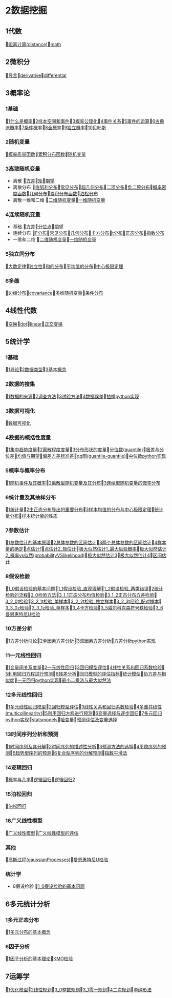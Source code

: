 # 2数据挖掘
## 1代数
📝[距离计算(distance)](/2数据挖掘/1代数/距离计算(distance).md)📝[math](/2数据挖掘/1代数/math.md)
## 2微积分
📝[导言](/2数据挖掘/2微积分/导言.md)📝[derivative](/2数据挖掘/2微积分/derivative.md)📝[differential](/2数据挖掘/2微积分/differential.md)
## 3概率论
### 1基础
📝[1什么是概率](/2数据挖掘/3概率论/1基础/1什么是概率.md)📝[2样本空间和事件](/2数据挖掘/3概率论/1基础/2样本空间和事件.md)📝[3概率公理化](/2数据挖掘/3概率论/1基础/3概率公理化.md)📝[4事件关系](/2数据挖掘/3概率论/1基础/4事件关系.md)📝[5事件的运算](/2数据挖掘/3概率论/1基础/5事件的运算.md)📝[6古典派概率](/2数据挖掘/3概率论/1基础/6古典派概率.md)📝[7条件概率](/2数据挖掘/3概率论/1基础/7条件概率.md)📝[8全概率](/2数据挖掘/3概率论/1基础/8全概率.md)📝[9独立概率](/2数据挖掘/3概率论/1基础/9独立概率.md)📝[10贝叶斯](/2数据挖掘/3概率论/1基础/10贝叶斯.md)
### 2随机变量
📝[概率质量函数](/2数据挖掘/3概率论/2随机变量/概率质量函数.md)📝[累积分布函数](/2数据挖掘/3概率论/2随机变量/累积分布函数.md)📝[随机变量](/2数据挖掘/3概率论/2随机变量/随机变量.md)
### 3离散随机变量
- 离散 📝[方差](/2数据挖掘/3概率论/3离散随机变量/离散/方差.md)📝[矩](/2数据挖掘/3概率论/3离散随机变量/离散/矩.md)📝[期望](/2数据挖掘/3概率论/3离散随机变量/离散/期望.md)
- 离散分布 📝[伯努利分布](/2数据挖掘/3概率论/3离散随机变量/离散分布/伯努利分布.md)📝[常见分布](/2数据挖掘/3概率论/3离散随机变量/离散分布/常见分布.md)📝[超几何分布](/2数据挖掘/3概率论/3离散随机变量/离散分布/超几何分布.md)📝[二项分布](/2数据挖掘/3概率论/3离散随机变量/离散分布/二项分布.md)📝[负二项分布](/2数据挖掘/3概率论/3离散随机变量/离散分布/负二项分布.md)📝[概率密度函数](/2数据挖掘/3概率论/3离散随机变量/离散分布/概率密度函数.md)📝[几何分布](/2数据挖掘/3概率论/3离散随机变量/离散分布/几何分布.md)📝[累积分布函数](/2数据挖掘/3概率论/3离散随机变量/离散分布/累积分布函数.md)📝[泊松分布](/2数据挖掘/3概率论/3离散随机变量/离散分布/泊松分布.md)
- 离散一维和二维 📝[二维随机变量](/2数据挖掘/3概率论/3离散随机变量/离散一维和二维/二维随机变量.md)📝[一维随机变量](/2数据挖掘/3概率论/3离散随机变量/离散一维和二维/一维随机变量.md)
### 4连续随机变量
- 基础 📝[方差](/2数据挖掘/3概率论/4连续随机变量/基础/方差.md)📝[分位点](/2数据挖掘/3概率论/4连续随机变量/基础/分位点.md)📝[期望](/2数据挖掘/3概率论/4连续随机变量/基础/期望.md)
- 连续分布 📝[F分布](/2数据挖掘/3概率论/4连续随机变量/连续分布/F分布.md)📝[常见分布](/2数据挖掘/3概率论/4连续随机变量/连续分布/常见分布.md)📝[几何分布](/2数据挖掘/3概率论/4连续随机变量/连续分布/几何分布.md)📝[卡方分布](/2数据挖掘/3概率论/4连续随机变量/连续分布/卡方分布.md)📝[t分布](/2数据挖掘/3概率论/4连续随机变量/连续分布/t分布.md)📝[正态分布](/2数据挖掘/3概率论/4连续随机变量/连续分布/正态分布.md)📝[指数分布](/2数据挖掘/3概率论/4连续随机变量/连续分布/指数分布.md)
- 一维和二维 📝[二维随机变量](/2数据挖掘/3概率论/4连续随机变量/一维和二维/二维随机变量.md)📝[一维随机变量](/2数据挖掘/3概率论/4连续随机变量/一维和二维/一维随机变量.md)
### 5独立同分布
📝[大数定律](/2数据挖掘/3概率论/5独立同分布/大数定律.md)📝[独立性](/2数据挖掘/3概率论/5独立同分布/独立性.md)📝[和的分布](/2数据挖掘/3概率论/5独立同分布/和的分布.md)📝[平均值的分布](/2数据挖掘/3概率论/5独立同分布/平均值的分布.md)📝[中心极限定理](/2数据挖掘/3概率论/5独立同分布/中心极限定理.md)
### 6多维
📝[边缘分布](/2数据挖掘/3概率论/6多维/边缘分布.md)📝[covariance](/2数据挖掘/3概率论/6多维/covariance.md)📝[多维随机变量](/2数据挖掘/3概率论/6多维/多维随机变量.md)📝[条件分布](/2数据挖掘/3概率论/6多维/条件分布.md)
## 4线性代数
📝[变换](/2数据挖掘/4线性代数/变换.md)📝[dot](/2数据挖掘/4线性代数/dot.md)📝[linear](/2数据挖掘/4线性代数/linear.md)📝[正交变换](/2数据挖掘/4线性代数/正交变换.md)
## 5统计学
### 1基础
📝[1导论](/2数据挖掘/5统计学/1基础/1导论.md)📝[2数据类型](/2数据挖掘/5统计学/1基础/2数据类型.md)📝[3基本概念](/2数据挖掘/5统计学/1基础/3基本概念.md)
### 2数据的搜集
📝[1数据的来源](/2数据挖掘/5统计学/2数据的搜集/1数据的来源.md)📝[2调查方法](/2数据挖掘/5统计学/2数据的搜集/2调查方法.md)📝[3试验方法](/2数据挖掘/5统计学/2数据的搜集/3试验方法.md)📝[4数据误差](/2数据挖掘/5统计学/2数据的搜集/4数据误差.md)📝[抽样python实现](/2数据挖掘/5统计学/2数据的搜集/抽样python实现.md)
### 3数据可视化
📝[数据可视化](/2数据挖掘/5统计学/3数据可视化/数据可视化.md)
### 4数据的概括性度量
📝[1集中趋势度量](/2数据挖掘/5统计学/4数据的概括性度量/1集中趋势度量.md)📝[2离散程度度量](/2数据挖掘/5统计学/4数据的概括性度量/2离散程度度量.md)📝[3分布形状的度量](/2数据挖掘/5统计学/4数据的概括性度量/3分布形状的度量.md)📝[分位数(quantile)](/2数据挖掘/5统计学/4数据的概括性度量/分位数(quantile).md)📝[极差与分位差](/2数据挖掘/5统计学/4数据的概括性度量/极差与分位差.md)📝[均值与期望](/2数据挖掘/5统计学/4数据的概括性度量/均值与期望.md)📝[偏差方差标准差](/2数据挖掘/5统计学/4数据的概括性度量/偏差方差标准差.md)📝[qq图(quantile-quantile)](/2数据挖掘/5统计学/4数据的概括性度量/qq图(quantile-quantile).md)📝[中位数python实现](/2数据挖掘/5统计学/4数据的概括性度量/中位数python实现.md)
### 5概率与概率分布
📝[1随机事件及其概率](/2数据挖掘/5统计学/5概率与概率分布/1随机事件及其概率.md)📝[2离散型随机变量及其分布](/2数据挖掘/5统计学/5概率与概率分布/2离散型随机变量及其分布.md)📝[3连续型随机变量的慨率分布](/2数据挖掘/5统计学/5概率与概率分布/3连续型随机变量的慨率分布.md)
### 6统计量及其抽样分布
📝[1统计量](/2数据挖掘/5统计学/6统计量及其抽样分布/1统计量.md)📝[2由正态分布导出的重要分布](/2数据挖掘/5统计学/6统计量及其抽样分布/2由正态分布导出的重要分布.md)📝[3样本均值的分布与中心极限定理](/2数据挖掘/5统计学/6统计量及其抽样分布/3样本均值的分布与中心极限定理.md)📝[统计量分布](/2数据挖掘/5统计学/6统计量及其抽样分布/统计量分布.md)📝[样本统计量的性质](/2数据挖掘/5统计学/6统计量及其抽样分布/样本统计量的性质.md)
### 7参数估计
📝[1参数估计的基本原理](/2数据挖掘/5统计学/7参数估计/1参数估计的基本原理.md)📝[2总体参数的区间估计](/2数据挖掘/5统计学/7参数估计/2总体参数的区间估计.md)📝[3两个总体参数的区间估计](/2数据挖掘/5统计学/7参数估计/3两个总体参数的区间估计.md)📝[4样本量的确定](/2数据挖掘/5统计学/7参数估计/4样本量的确定.md)📝[点估计1](/2数据挖掘/5统计学/7参数估计/点估计1.md)📝[点估计2_矩估计](/2数据挖掘/5统计学/7参数估计/点估计2_矩估计.md)📝[极大似然估计1_最大后验概率](/2数据挖掘/5统计学/7参数估计/极大似然估计1_最大后验概率.md)📝[极大似然估计2_概率vs似然(probabilityVSlikelihood)](/2数据挖掘/5统计学/7参数估计/极大似然估计2_概率vs似然(probabilityVSlikelihood).md)📝[极大似然估计3](/2数据挖掘/5统计学/7参数估计/极大似然估计3.md)📝[极大似然估计4](/2数据挖掘/5统计学/7参数估计/极大似然估计4.md)📝[区间估计](/2数据挖掘/5统计学/7参数估计/区间估计.md)
### 8假设检验
📝[1_0假设检验的基本问题](/2数据挖掘/5统计学/8假设检验/1_0假设检验的基本问题.md)📝[1_1假设检验_直观理解](/2数据挖掘/5统计学/8假设检验/1_1假设检验_直观理解.md)📝[1_2假设检验_两类错误](/2数据挖掘/5统计学/8假设检验/1_2假设检验_两类错误.md)📝[2统计检验的流程](/2数据挖掘/5统计学/8假设检验/2统计检验的流程.md)📝[3_0检验方法](/2数据挖掘/5统计学/8假设检验/3_0检验方法.md)📝[3_1_1正态分布均值检验](/2数据挖掘/5统计学/8假设检验/3_1_1正态分布均值检验.md)📝[3_1_2正态分布方差检验](/2数据挖掘/5统计学/8假设检验/3_1_2正态分布方差检验.md)📝[3_2_0t检验](/2数据挖掘/5统计学/8假设检验/3_2_0t检验.md)📝[3_2_1t检验_单样本](/2数据挖掘/5统计学/8假设检验/3_2_1t检验_单样本.md)📝[3_2_2t检验_独立样本](/2数据挖掘/5统计学/8假设检验/3_2_2t检验_独立样本.md)📝[3_2_3t经验_配对样本](/2数据挖掘/5统计学/8假设检验/3_2_3t经验_配对样本.md)📝[3_3_0z检验](/2数据挖掘/5统计学/8假设检验/3_3_0z检验.md)📝[3_3_1z检验_单样本](/2数据挖掘/5统计学/8假设检验/3_3_1z检验_单样本.md)📝[3_4卡方检验](/2数据挖掘/5统计学/8假设检验/3_4卡方检验.md)📝[3_5威尔科克森符号秩检验](/2数据挖掘/5统计学/8假设检验/3_5威尔科克森符号秩检验.md)📝[3_6曼恩惠特尼U检验](/2数据挖掘/5统计学/8假设检验/3_6曼恩惠特尼U检验.md)
### 10方差分析
📝[1方差分析引论](/2数据挖掘/5统计学/10方差分析/1方差分析引论.md)📝[2单因素方差分析](/2数据挖掘/5统计学/10方差分析/2单因素方差分析.md)📝[3双因素方差分析](/2数据挖掘/5统计学/10方差分析/3双因素方差分析.md)📝[方差分析python实现](/2数据挖掘/5统计学/10方差分析/方差分析python实现.md)
### 11一元线性回归
📝[1变量间关系度量](/2数据挖掘/5统计学/11一元线性回归/1变量间关系度量.md)📝[2一元线性回归](/2数据挖掘/5统计学/11一元线性回归/2一元线性回归.md)📝[3回归模型评估](/2数据挖掘/5统计学/11一元线性回归/3回归模型评估.md)📝[4线性关系和回归系数检验](/2数据挖掘/5统计学/11一元线性回归/4线性关系和回归系数检验.md)📝[5利用回归方程进行预测](/2数据挖掘/5统计学/11一元线性回归/5利用回归方程进行预测.md)📝[6残差分析](/2数据挖掘/5统计学/11一元线性回归/6残差分析.md)📝[回归模型的评估指标](/2数据挖掘/5统计学/11一元线性回归/回归模型的评估指标.md)📝[统计模型](/2数据挖掘/5统计学/11一元线性回归/统计模型.md)📝[协方差与相似度](/2数据挖掘/5统计学/11一元线性回归/协方差与相似度.md)📝[一元回归python实现](/2数据挖掘/5统计学/11一元线性回归/一元回归python实现.md)📝[最小二乘法与最大似然法](/2数据挖掘/5统计学/11一元线性回归/最小二乘法与最大似然法.md)
### 12多元线性回归
📝[1多元线性回归模型](/2数据挖掘/5统计学/12多元线性回归/1多元线性回归模型.md)📝[2回归模型评估](/2数据挖掘/5统计学/12多元线性回归/2回归模型评估.md)📝[3线性关系和回归系数检验](/2数据挖掘/5统计学/12多元线性回归/3线性关系和回归系数检验.md)📝[4多重共线性(multicollinearity)](/2数据挖掘/5统计学/12多元线性回归/4多重共线性(multicollinearity).md)📝[5利用回归方程进行预测](/2数据挖掘/5统计学/12多元线性回归/5利用回归方程进行预测.md)📝[6变量选择与逐步回归](/2数据挖掘/5统计学/12多元线性回归/6变量选择与逐步回归.md)📝[7多元回归python实现](/2数据挖掘/5统计学/12多元线性回归/7多元回归python实现.md)📝[statsmodels](/2数据挖掘/5统计学/12多元线性回归/statsmodels.md)📝[哑变量](/2数据挖掘/5统计学/12多元线性回归/哑变量.md)📝[预测评估及变量选择](/2数据挖掘/5统计学/12多元线性回归/预测评估及变量选择.md)
### 13时间序列分析和预测
📝[1时间序列及其分解](/2数据挖掘/5统计学/13时间序列分析和预测/1时间序列及其分解.md)📝[2时间序列的描述性分析](/2数据挖掘/5统计学/13时间序列分析和预测/2时间序列的描述性分析.md)📝[3预测方法的选择](/2数据挖掘/5统计学/13时间序列分析和预测/3预测方法的选择.md)📝[4平稳序列的预测](/2数据挖掘/5统计学/13时间序列分析和预测/4平稳序列的预测.md)📝[5趋势型序列的预测](/2数据挖掘/5统计学/13时间序列分析和预测/5趋势型序列的预测.md)📝[6复合型序列的分解预测](/2数据挖掘/5统计学/13时间序列分析和预测/6复合型序列的分解预测.md)📝[指数平滑法](/2数据挖掘/5统计学/13时间序列分析和预测/指数平滑法.md)
### 14逻辑回归
📝[概率与几率](/2数据挖掘/5统计学/14逻辑回归/概率与几率.md)📝[逻辑回归](/2数据挖掘/5统计学/14逻辑回归/逻辑回归.md)📝[逻辑回归2](/2数据挖掘/5统计学/14逻辑回归/逻辑回归2.md)
### 15泊松回归
📝[泊松回归](/2数据挖掘/5统计学/15泊松回归/泊松回归.md)
### 16广义线性模型
📝[广义线性模型](/2数据挖掘/5统计学/16广义线性模型/广义线性模型.md)📝[广义线性模型的评估](/2数据挖掘/5统计学/16广义线性模型/广义线性模型的评估.md)
### 其他
📝[高斯过程(gaussianProcesses)](/2数据挖掘/5统计学/其他/高斯过程(gaussianProcesses).md)📝[曼恩惠特尼U检验](/2数据挖掘/5统计学/其他/曼恩惠特尼U检验.md)
### 统计学
- 8假设检验 📝[1_0假设检验的基本问题](/2数据挖掘/5统计学/统计学/8假设检验/1_0假设检验的基本问题.md)
## 6多元统计分析
### 1多元正态分布
📝[1多元分布的基本概念](/2数据挖掘/6多元统计分析/1多元正态分布/1多元分布的基本概念.md)
### 6因子分析
📝[1因子分析的基本理论](/2数据挖掘/6多元统计分析/6因子分析/1因子分析的基本理论.md)📝[KMO检验](/2数据挖掘/6多元统计分析/6因子分析/KMO检验.md)
## 7运筹学
📝[1优化模型](/2数据挖掘/7运筹学/1优化模型.md)📝[2线性规划](/2数据挖掘/7运筹学/2线性规划.md)📝[3_0整数规划](/2数据挖掘/7运筹学/3_0整数规划.md)📝[3_1零一规划](/2数据挖掘/7运筹学/3_1零一规划.md)📝[4二次规划](/2数据挖掘/7运筹学/4二次规划.md)📝[单纯形法](/2数据挖掘/7运筹学/单纯形法.md)
